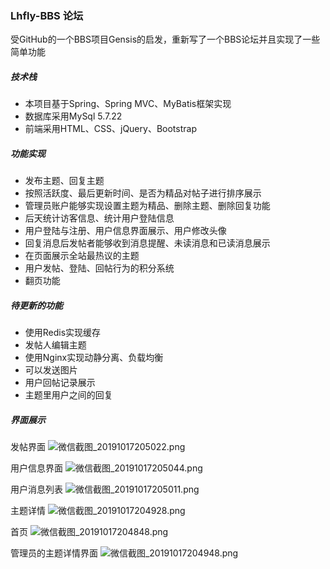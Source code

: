 ### Lhfly-BBS 论坛

受GitHub的一个BBS项目Gensis的启发，重新写了一个BBS论坛并且实现了一些简单功能
##### 技术栈

* 本项目基于Spring、Spring MVC、MyBatis框架实现
* 数据库采用MySql 5.7.22
* 前端采用HTML、CSS、jQuery、Bootstrap

##### 功能实现

* 发布主题、回复主题
* 按照活跃度、最后更新时间、是否为精品对帖子进行排序展示
* 管理员账户能够实现设置主题为精品、删除主题、删除回复功能
* 后天统计访客信息、统计用户登陆信息
* 用户登陆与注册、用户信息界面展示、用户修改头像
* 回复消息后发帖者能够收到消息提醒、未读消息和已读消息展示
* 在页面展示全站最热议的主题
* 用户发帖、登陆、回帖行为的积分系统
* 翻页功能

##### 待更新的功能

* 使用Redis实现缓存
* 发帖人编辑主题
* 使用Nginx实现动静分离、负载均衡
* 可以发送图片
* 用户回帖记录展示
* 主题里用户之间的回复

##### 界面展示

发帖界面
![微信截图_20191017205022.png](https://i.loli.net/2019/10/17/Mo9AB4fOWqbctPw.png)

用户信息界面
![微信截图_20191017205044.png](https://i.loli.net/2019/10/17/OCMEWNpb2DFmzRw.png)

用户消息列表
![微信截图_20191017205011.png](https://i.loli.net/2019/10/17/XGohLU24Wmkxby5.png)

主题详情
![微信截图_20191017204928.png](https://i.loli.net/2019/10/17/yAUk7D6finR18jF.png)

首页
![微信截图_20191017204848.png](https://i.loli.net/2019/10/17/jse3GRl4Npkhr5g.png)

管理员的主题详情界面
![微信截图_20191017204948.png](https://i.loli.net/2019/10/17/DvEIS4utr3RlQjn.png)